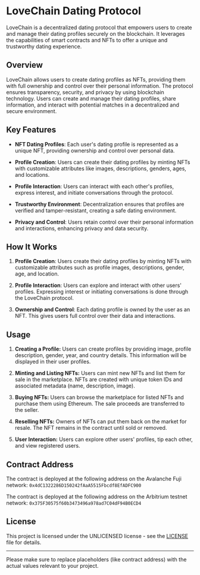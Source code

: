 # LoveChain Dating Protocol

LoveChain is a decentralized dating protocol that empowers users to create and manage their dating profiles securely on the blockchain. It leverages the capabilities of smart contracts and NFTs to offer a unique and trustworthy dating experience.

## Overview

LoveChain allows users to create dating profiles as NFTs, providing them with full ownership and control over their personal information. The protocol ensures transparency, security, and privacy by using blockchain technology. Users can create and manage their dating profiles, share information, and interact with potential matches in a decentralized and secure environment.

## Key Features

- **NFT Dating Profiles**: Each user's dating profile is represented as a unique NFT, providing ownership and control over personal data.

- **Profile Creation**: Users can create their dating profiles by minting NFTs with customizable attributes like images, descriptions, genders, ages, and locations.

- **Profile Interaction**: Users can interact with each other's profiles, express interest, and initiate conversations through the protocol.

- **Trustworthy Environment**: Decentralization ensures that profiles are verified and tamper-resistant, creating a safe dating environment.

- **Privacy and Control**: Users retain control over their personal information and interactions, enhancing privacy and data security.

## How It Works

1. **Profile Creation**: Users create their dating profiles by minting NFTs with customizable attributes such as profile images, descriptions, gender, age, and location.

2. **Profile Interaction**: Users can explore and interact with other users' profiles. Expressing interest or initiating conversations is done through the LoveChain protocol.

3. **Ownership and Control**: Each dating profile is owned by the user as an NFT. This gives users full control over their data and interactions.


## Usage

1. **Creating a Profile:** Users can create profiles by providing image, profile description, gender, year, and country details. This information will be displayed in their user profiles.

2. **Minting and Listing NFTs:** Users can mint new NFTs and list them for sale in the marketplace. NFTs are created with unique token IDs and associated metadata (name, description, image).

3. **Buying NFTs:** Users can browse the marketplace for listed NFTs and purchase them using Ethereum. The sale proceeds are transferred to the seller.

4. **Reselling NFTs:** Owners of NFTs can put them back on the market for resale. The NFT remains in the contract until sold or removed.

5. **User Interaction:** Users can explore other users' profiles, tip each other, and view registered users.

## Contract Address

The contract is deployed at the following address on the Avalanche Fuji network: `0x4dC1322286D150242fAaA5515Fbcdf8EfADFC900`

The contract is deployed at the following address on the Arbitrium testnet network: `0x375F30575f60b3473496a978ad7C04dF94B0ECD4`

## License

This project is licensed under the UNLICENSED license - see the [LICENSE](https://github.com/sambitsargam/LoveChain/blob/main/LICENSE) file for details.

---

Please make sure to replace placeholders (like contract address) with the actual values relevant to your project.
